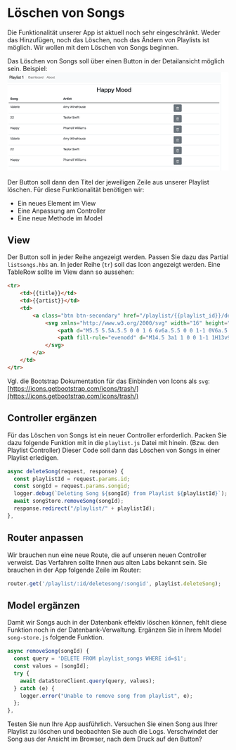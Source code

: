 # Löschen von Songs

Die Funktionalität unserer App ist aktuell noch sehr eingeschränkt. Weder das Hinzufügen, noch das Löschen, noch das Ändern von Playlists ist möglich. Wir wollen mit dem Löschen von Songs beginnen.

Das Löschen von Songs soll über einen Button in der Detailansicht möglich sein.
Beispiel:
![img.png](img/Anpassung_08.png)

Der Button soll dann den Titel der jeweiligen Zeile aus unserer Playlist löschen. Für diese Funktionalität benötigen wir:

- Ein neues Element im View
- Eine Anpassung am Controller
- Eine neue Methode im Model

## View

Der Button soll in jeder Reihe angezeigt werden.
Passen Sie dazu das Partial `listsongs.hbs` an. In jeder Reihe (`tr`) soll das Icon angezeigt werden.
Eine TableRow sollte im View dann so aussehen:

```html
<tr>
    <td>{{title}}</td>
    <td>{{artist}}</td>
    <td>
        <a class="btn btn-secondary" href="/playlist/{{playlist_id}}/deletesong/{{id}}" role="button">
            <svg xmlns="http://www.w3.org/2000/svg" width="16" height="16" fill="currentColor" class="bi bi-trash" viewBox="0 0 16 16">
                <path d="M5.5 5.5A.5.5 0 0 1 6 6v6a.5.5 0 0 1-1 0V6a.5.5 0 0 1 .5-.5zm2.5 0a.5.5 0 0 1 .5.5v6a.5.5 0 0 1-1 0V6a.5.5 0 0 1 .5-.5zm3 .5a.5.5 0 0 0-1 0v6a.5.5 0 0 0 1 0V6z"/>
                <path fill-rule="evenodd" d="M14.5 3a1 1 0 0 1-1 1H13v9a2 2 0 0 1-2 2H5a2 2 0 0 1-2-2V4h-.5a1 1 0 0 1-1-1V2a1 1 0 0 1 1-1H6a1 1 0 0 1 1-1h2a1 1 0 0 1 1 1h3.5a1 1 0 0 1 1 1v1zM4.118 4 4 4.059V13a1 1 0 0 0 1 1h6a1 1 0 0 0 1-1V4.059L11.882 4H4.118zM2.5 3V2h11v1h-11z"/>
            </svg>
        </a>
    </td>
</tr>
```

Vgl. die Bootstrap Dokumentation für das Einbinden von Icons als `svg`: [https://icons.getbootstrap.com/icons/trash/](https://icons.getbootstrap.com/icons/trash/)

## Controller ergänzen

Für das Löschen von Songs ist ein neuer Controller erforderlich.
Packen Sie dazu folgende Funktion mit in die `playlist.js` Datei mit hinein. (Bzw. den Playlist Controller)
Dieser Code soll dann das Löschen von Songs in einer Playlist erledigen.

```js
async deleteSong(request, response) {
  const playlistId = request.params.id;
  const songId = request.params.songid;
  logger.debug(`Deleting Song ${songId} from Playlist ${playlistId}`);
  await songStore.removeSong(songId);
  response.redirect("/playlist/" + playlistId);
},
```

## Router anpassen

Wir brauchen nun eine neue Route, die auf unseren neuen Controller verweist. Das Verfahren sollte Ihnen aus alten Labs bekannt sein. Sie brauchen in der App folgende Zeile im Router:

```js
router.get('/playlist/:id/deletesong/:songid', playlist.deleteSong);
```

## Model ergänzen

Damit wir Songs auch in der Datenbank effektiv löschen können, fehlt diese Funktion noch in der Datenbank-Verwaltung. Ergänzen Sie in Ihrem Model `song-store.js` folgende Funktion.

```js
async removeSong(songId) {
  const query = 'DELETE FROM playlist_songs WHERE id=$1';
  const values = [songId];
  try {
    await dataStoreClient.query(query, values);
  } catch (e) {
    logger.error("Unable to remove song from playlist", e);
  };
},
```

Testen Sie nun Ihre App ausführlich. Versuchen Sie einen Song aus Ihrer Playlist zu löschen und beobachten Sie auch die Logs. Verschwindet der Song aus der Ansicht im Browser, nach dem Druck auf den Button?
